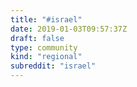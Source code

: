```yaml
---
title: "#israel"
date: 2019-01-03T09:57:37Z
draft: false
type: community
kind: "regional"
subreddit: "israel"
---
```

